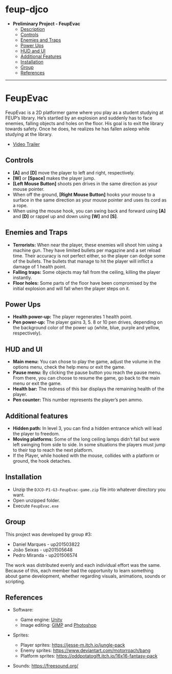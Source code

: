 # feup-djco

- **Preliminary Project - FeupEvac**
    * [Description](https://github.com/rendoir/feup-djco#feupevac)
    * [Controls](https://github.com/rendoir/feup-djco#controls)
    * [Enemies and Traps](https://github.com/rendoir/feup-djco#enemies-and-traps)
    * [Power Ups](https://github.com/rendoir/feup-djco#power-ups)
    * [HUD and UI](https://github.com/rendoir/feup-djco#hud-and-ui)
    * [Additional Features](https://github.com/rendoir/feup-djco#additional-features)
    * [Installation](https://github.com/rendoir/feup-djco#installation)
    * [Group](https://github.com/rendoir/feup-djco#group)
    * [References](https://github.com/rendoir/feup-djco#references)

***
# FeupEvac
FeupEvac is a 2D platformer game where you play as a student studying at FEUP’s library. He’s startled by an explosion and suddenly has to face enemies, falling objects and holes on the floor. His goal is to exit the library towards safety. Once he does, he realizes he has fallen asleep while studying at the library. 

- [Video Trailer](https://youtu.be/SJVz9lDRHFY)

## Controls
- **[A]** and **[D]** move the player to left and right, respectively.
- **[W]** or **[Space]** makes the player jump.
- **[Left Mouse Button]** shoots pen drives in the same direction as your mouse pointer.
- When off the ground, **[Right Mouse Button]** hooks your mouse to a surface in the same direction as your mouse pointer and uses its cord as a rope. 
- When using the mouse hook, you can swing back and forward using **[A]** and **[D]** or rappel up and down using **[W]** and **[S]**.


## Enemies and Traps
- **Terrorists:** When near the player, these enemies will shoot him using a machine gun. They have limited bullets per magazine and a set reload time. Their accuracy is not perfect either, so the player can dodge some of the bullets. The bullets that manage to hit the player will inflict a damage of 1 health point.
- **Falling traps:** Some objects may fall from the ceiling, killing the player instantly.
- **Floor holes:** Some parts of the floor have been compromised by the initial explosion and will fall when the player steps on it.


## Power Ups
- **Health power-up:** The player regenerates 1 health point.
- **Pen power-up:** The player gains 3, 5. 8 or 10 pen drives, depending on the background color of the power up (white, blue, purple and yellow, respectively).


## HUD and UI
- **Main menu:** You can chose to play the game, adjust the volume in the options menu, check the help menu or exit the game.
- **Pause menu:** By clicking the pause button you reach the pause menu. From there, you can choose to resume the game, go back to the main menu or exit the game.
- **Health bar:** The redness of this bar displays the remaining health of the player.
- **Pen counter:** This number represents the player’s pen ammo.


## Additional features
- **Hidden path:** In level 3, you can find a hidden entrance which will lead the player to freedom.
- **Moving platforms:** Some of the long ceiling lamps didn’t fall but were left swinging from side to side. In some situations the players must jump to their top to reach the next platform.
- If the Player, while hooked with the mouse, collides with a platform or ground, the hook detaches.


## Installation
- Unzip the `DJCO-P1-G3-FeupEvac-game.zip` file into whatever directory you want. 
- Open unzipped folder.
- Execute `FeupEvac.exe`


## Group
This project was developed by group #3:
- Daniel Marques - up201503822
- João Seixas - up201505648
- Pedro Miranda - up201506574 

The work was distributed evenly and each individual effort was the same. Because of this, each member had the opportunity to learn something about game development, whether regarding visuals, animations, sounds or scripting. 


## References
* Software:
    - Game engine: [Unity](https://unity.com/)
	- Image editing: [GIMP](https://www.gimp.org/) and [Photoshop](https://www.adobe.com/products/photoshop.html)

* Sprites:
    - Player sprites: https://jesse-m.itch.io/jungle-pack
	- Enemy sprites: https://www.deviantart.com/motorroach/bang
	- Platform sprites: https://oddpotatogift.itch.io/16x16-fantasy-pack


* Sounds: https://freesound.org/
